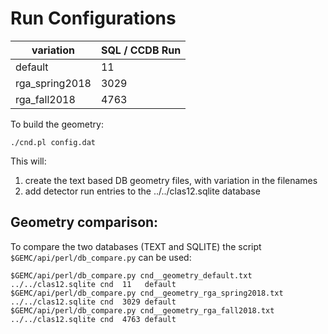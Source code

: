 

# Run Configurations

| variation      | SQL / CCDB Run | 
|----------------|----------------|
| default        | 11             | 
| rga_spring2018 | 3029           | 
| rga_fall2018   | 4763           | 

To build the geometry:

````./cnd.pl config.dat````

This will:

1. create the text based DB geometry files, with variation in the filenames
2. add detector run entries to the ../../clas12.sqlite database

## Geometry comparison:

To compare the two databases (TEXT and SQLITE) the script ` $GEMC/api/perl/db_compare.py` can be used:

````
$GEMC/api/perl/db_compare.py cnd__geometry_default.txt        ../../clas12.sqlite cnd  11   default
$GEMC/api/perl/db_compare.py cnd__geometry_rga_spring2018.txt ../../clas12.sqlite cnd  3029 default
$GEMC/api/perl/db_compare.py cnd__geometry_rga_fall2018.txt   ../../clas12.sqlite cnd  4763 default
````


